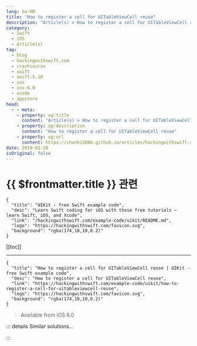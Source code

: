 ```yaml
---
lang: ko-KR
title: "How to register a cell for UITableViewCell reuse"
description: "Article(s) > How to register a cell for UITableViewCell reuse"
category:
  - Swift
  - iOS
  - Article(s)
tag: 
  - blog
  - hackingwithswift.com
  - crashcourse
  - swift
  - swift-5.10
  - ios
  - ios-6.0
  - xcode
  - appstore
head:
  - - meta:
    - property: og:title
      content: "Article(s) > How to register a cell for UITableViewCell reuse"
    - property: og:description
      content: "How to register a cell for UITableViewCell reuse"
    - property: og:url
      content: https://chanhi2000.github.io/articles/hackingwithswift.com/example-code/uikit/how-to-register-a-cell-for-uitableviewcell-reuse.html
date: 2019-03-28
isOriginal: false
---
```


# {{ $frontmatter.title }} 관련

```component VPCard
{
  "title": "UIKit - free Swift example code",
  "desc": "Learn Swift coding for iOS with these free tutorials – learn Swift, iOS, and Xcode",
  "link": "/hackingwithswift.com/example-code/uikit/README.md",
  "logo": "https://hackingwithswift.com/favicon.svg",
  "background": "rgba(174,10,10,0.2)"
}
```

[[toc]]

---

```component VPCard
{
  "title": "How to register a cell for UITableViewCell reuse | UIKit - free Swift example code",
  "desc": "How to register a cell for UITableViewCell reuse",
  "link": "https://hackingwithswift.com/example-code/uikit/how-to-register-a-cell-for-uitableviewcell-reuse",
  "logo": "https://hackingwithswift.com/favicon.svg",
  "background": "rgba(174,10,10,0.2)"
}
```

> Available from iOS 6.0

<!-- TODO: 작성 -->

<!--
Reusing table view cells has been one of the most important performance optimizations in iOS ever since iOS 2.0, but it was only with iOS 6.0 that the API got cleaned up a little with the addition of the `register()` method.

There are two variants to `register`, but both take a parameter called `forCellReuseIdentifier`, which is a string that lets you register different kinds of table view cells. For example, you might have a reuse identifier "DefaultCell", another one called "Heading cell", another one "CellWithTextField", and so on. Re-using different cells this way helps save system resources.

If you want to use `register()` with a Swift class, you provide a table view cell class as its first parameter. This is useful if your cell is defined entirely in code. As an example, this uses the default `UITableViewCell` class:

```swift
tableView.register(UITableViewCell.self, forCellReuseIdentifier: "DefaultCell")
```

The other option is to use `register()` with an Interface Builder nib file, like this:

```swift
tableView.register(UINib(nibName: "yourNib", bundle: nil), forCellReuseIdentifier: "CellFromNib")
```

Regardless of which option you choose, you can dequeue your cells like this:

```swift
func tableView(_ tableView: UITableView, cellForRowAt indexPath: IndexPath) -> UITableViewCell {
    let cell = tableView.dequeueReusableCell(withIdentifier: "DefaultCell")!
    return cell
}
```

If there aren't any cells created that can be reused, iOS will automatically create them – this API really is very easy.

Although knowing the above code is definitely useful, if you're using storyboards you will find it easier to create prototype cells and give them a reuse identifier directly inside Interface Builder.

-->

::: details Similar solutions…

<!--
/example-code/uikit/how-to-register-a-cell-for-uicollectionview-reuse">How to register a cell for UICollectionView reuse 
/example-code/uikit/why-can-i-not-register-for-push-notifications">Why can I not register for push notifications? 
/example-code/uikit/fixing-unable-to-dequeue-a-cell-with-identifier">Fixing "Unable to dequeue a cell with identifier" 
/example-code/uikit/fixing-failed-to-obtain-a-cell-from-its-datasource">Fixing "Failed to obtain a cell from its DataSource" 
/example-code/uikit/how-to-add-a-button-to-a-uitableviewcell">How to add a button to a UITableViewCell</a>
-->

:::

